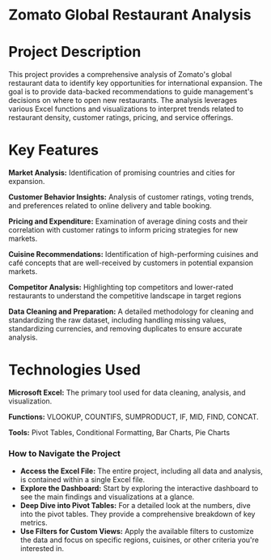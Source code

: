 # Zomato Global Restaurant Analysis

# Project Description

This project provides a comprehensive analysis of Zomato's global restaurant data to identify key opportunities for international expansion. The goal is to provide data-backed recommendations to guide management's decisions on where to open new restaurants. The analysis leverages various Excel functions and visualizations to interpret trends related to restaurant density, customer ratings, pricing, and service offerings.

# Key Features

**Market Analysis:** Identification of promising countries and cities for expansion.

**Customer Behavior Insights:** Analysis of customer ratings, voting trends, and preferences related to online delivery and table booking.

**Pricing and Expenditure:** Examination of average dining costs and their correlation with customer ratings to inform pricing strategies for new markets.

**Cuisine Recommendations:** Identification of high-performing cuisines and café concepts that are well-received by customers in potential expansion markets.

**Competitor Analysis:** Highlighting top competitors and lower-rated restaurants to understand the competitive landscape in target regions

**Data Cleaning and Preparation:** A detailed methodology for cleaning and standardizing the raw dataset, including handling missing values, standardizing currencies, and removing duplicates to ensure accurate analysis.

# Technologies Used

**Microsoft Excel:** The primary tool used for data cleaning, analysis, and visualization.

**Functions:** VLOOKUP, COUNTIFS, SUMPRODUCT, IF, MID, FIND, CONCAT.

**Tools:** Pivot Tables, Conditional Formatting, Bar Charts, Pie Charts

### **How to Navigate the Project**

* **Access the Excel File:** The entire project, including all data and analysis, is contained within a single Excel file.
* **Explore the Dashboard:** Start by exploring the interactive dashboard to see the main findings and visualizations at a glance.
* **Deep Dive into Pivot Tables:** For a detailed look at the numbers, dive into the pivot tables. They provide a comprehensive breakdown of key metrics.
* **Use Filters for Custom Views:** Apply the available filters to customize the data and focus on specific regions, cuisines, or other criteria you're interested in.
